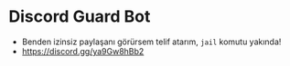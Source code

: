 # Discord Guard Bot
   - Benden izinsiz paylaşanı görürsem telif atarım, `jail` komutu yakında!
   - https://discord.gg/ya9Gw8hBb2
